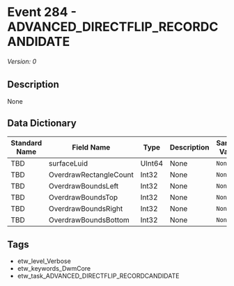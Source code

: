 # Event 284 - ADVANCED_DIRECTFLIP_RECORDCANDIDATE
###### Version: 0

## Description
None

## Data Dictionary
|Standard Name|Field Name|Type|Description|Sample Value|
|---|---|---|---|---|
|TBD|surfaceLuid|UInt64|None|`None`|
|TBD|OverdrawRectangleCount|Int32|None|`None`|
|TBD|OverdrawBoundsLeft|Int32|None|`None`|
|TBD|OverdrawBoundsTop|Int32|None|`None`|
|TBD|OverdrawBoundsRight|Int32|None|`None`|
|TBD|OverdrawBoundsBottom|Int32|None|`None`|

## Tags
* etw_level_Verbose
* etw_keywords_DwmCore
* etw_task_ADVANCED_DIRECTFLIP_RECORDCANDIDATE